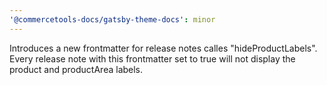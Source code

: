 ```yaml
---
'@commercetools-docs/gatsby-theme-docs': minor
---
```


Introduces a new frontmatter for release notes calles "hideProductLabels". Every release note with this frontmatter set to true will not display the product and productArea labels.
